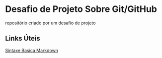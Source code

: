 # Desafio de Projeto Sobre Git/GitHub
 repositório criado por um desafio de projeto

 ## Links Úteis
 [Sintaxe Basica Markdown](https://www.markdownguide.org/basic-syntax/)
